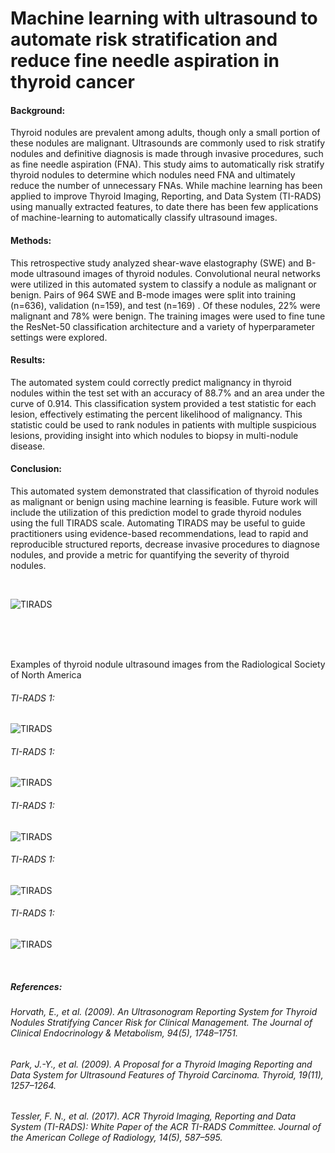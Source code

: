 # Machine learning with ultrasound to automate risk stratification and reduce fine needle aspiration in thyroid cancer

#### Background:
Thyroid nodules are prevalent among adults, though only a small portion of these nodules are malignant. Ultrasounds are commonly used to risk stratify nodules and definitive diagnosis is made through invasive procedures, such as fine needle aspiration (FNA). This study aims to automatically risk stratify thyroid nodules to determine which nodules need FNA and ultimately reduce the number of unnecessary FNAs. While machine learning has been applied to improve Thyroid Imaging, Reporting, and Data System (TI-RADS) using manually extracted features, to date there has been few applications of machine-learning to automatically classify ultrasound images. 

#### Methods:
This retrospective study analyzed shear-wave elastography (SWE) and B-mode ultrasound images of thyroid nodules. Convolutional neural networks were utilized in this automated system to classify a nodule as malignant or benign. Pairs of 964 SWE and B-mode images were split into training (n=636), validation (n=159), and test (n=169) . Of these nodules, 22% were malignant and 78% were benign. The training images were used to fine tune the ResNet-50 classification architecture and a variety of hyperparameter settings were explored. 

#### Results: 
The automated system could correctly predict malignancy in thyroid nodules within the test set with an accuracy of 88.7% and an area under the curve of 0.914. This classification system provided a test statistic for each lesion, effectively estimating the percent likelihood of malignancy. This statistic could be used to rank nodules in patients with multiple suspicious lesions, providing insight into which nodules to biopsy in multi-nodule disease. 

#### Conclusion:
This automated system demonstrated that classification of thyroid nodules as malignant or benign using machine learning is feasible. Future work will include the utilization of this prediction model to grade thyroid nodules using the full TIRADS scale. Automating TIRADS may be useful to guide practitioners using evidence-based recommendations, lead to rapid and reproducible structured reports, decrease invasive procedures to diagnose nodules, and provide a metric for quantifying the severity of thyroid nodules.

<br/>

![TIRADS](TIRADS.jpg)

<br/><br/><br/>

Examples of thyroid nodule ultrasound images from the Radiological Society of North America

###### TI-RADS 1: 

![TIRADS](TR1.gif)

###### TI-RADS 1: 

![TIRADS](TR2.gif)

###### TI-RADS 1: 

![TIRADS](TR3.gif)

###### TI-RADS 1: 

![TIRADS](TR4.gif)

###### TI-RADS 1: 

![TIRADS](TR5.gif)

<br/>



##### References:
###### Horvath, E., et al. (2009). An Ultrasonogram Reporting System for Thyroid Nodules Stratifying Cancer Risk for Clinical Management. The Journal of Clinical Endocrinology & Metabolism, 94(5), 1748–1751.
###### Park, J.-Y., et al. (2009). A Proposal for a Thyroid Imaging Reporting and Data System for Ultrasound Features of Thyroid Carcinoma. Thyroid, 19(11), 1257–1264.
###### Tessler, F. N., et al. (2017). ACR Thyroid Imaging, Reporting and Data System (TI-RADS): White Paper of the ACR TI-RADS Committee. Journal of the American College of Radiology, 14(5), 587–595.
